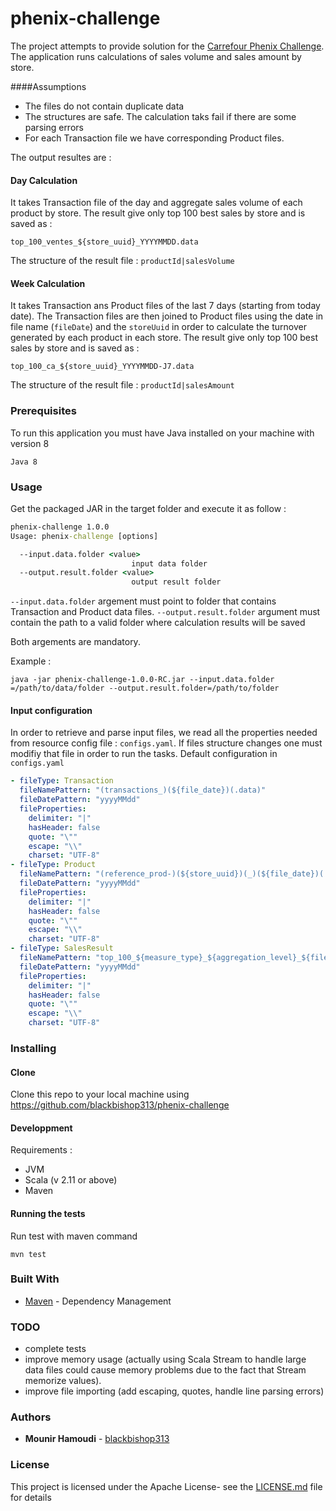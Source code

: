 # phenix-challenge
The project attempts to provide solution for the [Carrefour Phenix Challenge](https://github.com/Carrefour-Group/phenix-challenge). 
The application runs calculations of sales volume and sales amount by store. 

####Assumptions
* The files do not contain duplicate data
* The structures are safe. The calculation taks fail if there are some parsing errors
* For each Transaction file we have corresponding Product files.

The output resultes are : 

#### Day Calculation
It takes Transaction file of the day and aggregate sales volume of each product by store. 
The result give only top 100 best sales by store and is saved as :
```
top_100_ventes_${store_uuid}_YYYYMMDD.data
```
The structure of the result file : 
```productId|salesVolume```
#### Week Calculation
It takes Transaction ans Product files of the last 7 days (starting from today date). The Transaction files are then joined to Product files using the date in file name (```fileDate```) and the ```storeUuid``` in order to calculate the turnover generated by each product in each store. 
The result give only top 100 best sales by store and is saved as :
```
top_100_ca_${store_uuid}_YYYYMMDD-J7.data
```
The structure of the result file : 
```productId|salesAmount```

### Prerequisites

To run this application you must have Java installed on your machine with version 8

```
Java 8
```

### Usage
Get the packaged JAR in the target folder and execute it as follow : 
```cmd
phenix-challenge 1.0.0
Usage: phenix-challenge [options]

  --input.data.folder <value>
                           input data folder
  --output.result.folder <value>
                           output result folder
```
```--input.data.folder``` argement must point to folder that contains Transaction and Product data files. 
```--output.result.folder``` argument must contain the path to a valid folder where calculation results will be saved

Both argements are mandatory. 

Example :
```
java -jar phenix-challenge-1.0.0-RC.jar --input.data.folder =/path/to/data/folder --output.result.folder=/path/to/folder
```
#### Input configuration
In order to retrieve and parse input files, we read all the properties needed from resource config file : ```configs.yaml```.
If files structure changes one must modifiy that file in order to run the tasks. 
Default configuration in ```configs.yaml```
```yaml
- fileType: Transaction
  fileNamePattern: "(transactions_)(${file_date})(.data)"
  fileDatePattern: "yyyyMMdd"
  fileProperties:
    delimiter: "|"
    hasHeader: false
    quote: "\""
    escape: "\\"
    charset: "UTF-8"
- fileType: Product
  fileNamePattern: "(reference_prod-)(${store_uuid})(_)(${file_date})(.data)"
  fileDatePattern: "yyyyMMdd"
  fileProperties:
    delimiter: "|"
    hasHeader: false
    quote: "\""
    escape: "\\"
    charset: "UTF-8"
- fileType: SalesResult
  fileNamePattern: "top_100_${measure_type}_${aggregation_level}_${file_date}${delta}.data"
  fileDatePattern: "yyyyMMdd"
  fileProperties:
    delimiter: "|"
    hasHeader: false
    quote: "\""
    escape: "\\"
    charset: "UTF-8"
 ```
### Installing

#### Clone

Clone this repo to your local machine using https://github.com/blackbishop313/phenix-challenge

#### Developpment
Requirements : 
* JVM
* Scala (v 2.11 or above)
* Maven


#### Running the tests
Run test with maven command
```
mvn test
```

### Built With

* [Maven](https://maven.apache.org/) - Dependency Management

### TODO
* complete tests
* improve memory usage (actually using Scala Stream to handle large data files could cause memory problems due to the fact that Stream memorize values). 
* improve file importing (add escaping, quotes, handle line parsing errors)

### Authors

* **Mounir Hamoudi** - [blackbishop313](https://gist.github.com/blackbishop313)

### License

This project is licensed under the Apache License- see the [LICENSE.md](LICENSE.md) file for details
